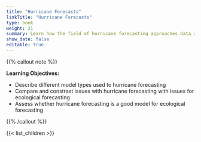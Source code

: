 ```yaml
---
title: "Hurricane Forecasts"
linkTitle: "Hurricane Forecasts"
type: book
weight: 21
summary: Learn how the field of hurricane forecasting approaches data and model challenges
show_date: false
editable: true
---
```


{{% callout note %}}

**Learning Objectives:**
* Describe different model types used to hurricane forecasting
* Compare and constrast issues with hurricane forecasting with issues for ecological forecasting
* Assess whether hurricane forecasting is a good model for ecological forecasting

{{% /callout %}}

{{< list_children >}}
